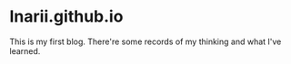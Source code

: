 # Inarii.github.io
This is my first blog. There're some records of my thinking and what I've learned.
